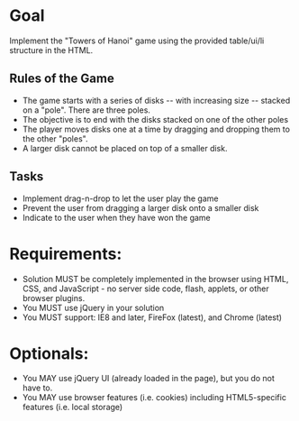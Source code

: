 # Goal

Implement the "Towers of Hanoi" game using the provided table/ui/li structure in the HTML. 

## Rules of the Game
- The game starts with a series of disks -- with increasing size -- stacked on a "pole". There are three poles.
- The objective is to end with the disks stacked on one of the other poles
- The player moves disks one at a time by dragging and dropping them to the other "poles".
- A larger disk cannot be placed on top of a smaller disk.

## Tasks
- Implement drag-n-drop to let the user play the game
- Prevent the user from dragging a larger disk onto a smaller disk
- Indicate to the user when they have won the game

# Requirements:

- Solution MUST be completely implemented in the browser using HTML, CSS, and JavaScript - no server side code, flash, applets, or other browser plugins.
- You MUST use jQuery in your solution
- You MUST support: IE8 and later, FireFox (latest), and Chrome (latest)

# Optionals:

- You MAY use jQuery UI (already loaded in the page), but you do not have to.
- You MAY use browser features (i.e. cookies) including HTML5-specific features (i.e. local storage)
